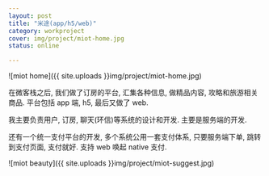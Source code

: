```yaml
---
layout: post 
title: "米途(app/h5/web)"
category: workproject
cover: img/project/miot-home.jpg
status: online

---
```


![miot home]({{ site.uploads }}img/project/miot-home.jpg)

在微客栈之后, 我们做了订房的平台, 汇集各种信息, 做精品内容, 攻略和旅游相关商品. 平台包括 app 端, h5, 最后又做了 web.

我主要负责用户, 订房, 聊天(环信)等系统的设计和开发. 主要是服务端的开发.

还有一个统一支付平台的开发, 多个系统公用一套支付体系, 只要服务端下单, 跳转到支付页面, 支付就好. 支持 web 唤起 native 支付.

![miot beauty]({{ site.uploads }}img/project/miot-suggest.jpg)




